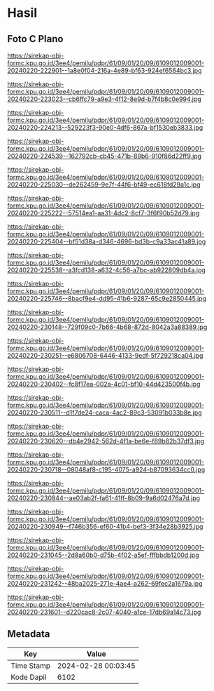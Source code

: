 # Hasil

## Foto C Plano

https://sirekap-obj-formc.kpu.go.id/3ee4/pemilu/pdpr/61/09/01/20/09/6109012009001-20240220-222901--1a8e0f04-216a-4e89-bf63-924ef6564bc3.jpg

https://sirekap-obj-formc.kpu.go.id/3ee4/pemilu/pdpr/61/09/01/20/09/6109012009001-20240220-223023--cb6ffc79-a9e3-4f12-8e9d-b7f4b8c0e994.jpg

https://sirekap-obj-formc.kpu.go.id/3ee4/pemilu/pdpr/61/09/01/20/09/6109012009001-20240220-224213--529223f3-90e0-4df6-867a-bf1530eb3833.jpg

https://sirekap-obj-formc.kpu.go.id/3ee4/pemilu/pdpr/61/09/01/20/09/6109012009001-20240220-224539--162792cb-cb45-471b-89b6-910f86d22ff9.jpg

https://sirekap-obj-formc.kpu.go.id/3ee4/pemilu/pdpr/61/09/01/20/09/6109012009001-20240220-225030--de262459-9e7f-44f6-bf49-ec618fd29a1c.jpg

https://sirekap-obj-formc.kpu.go.id/3ee4/pemilu/pdpr/61/09/01/20/09/6109012009001-20240220-225222--57514ea1-aa31-4dc2-8cf7-3f6f90b52d79.jpg

https://sirekap-obj-formc.kpu.go.id/3ee4/pemilu/pdpr/61/09/01/20/09/6109012009001-20240220-225404--bf51d38a-d346-4696-bd3b-c9a33ac41a89.jpg

https://sirekap-obj-formc.kpu.go.id/3ee4/pemilu/pdpr/61/09/01/20/09/6109012009001-20240220-225538--a3fcd138-a632-4c56-a7bc-ab922809db4a.jpg

https://sirekap-obj-formc.kpu.go.id/3ee4/pemilu/pdpr/61/09/01/20/09/6109012009001-20240220-225746--8bacf9e4-dd95-41b6-9287-65c9e2850445.jpg

https://sirekap-obj-formc.kpu.go.id/3ee4/pemilu/pdpr/61/09/01/20/09/6109012009001-20240220-230148--729f09c0-7b66-4b68-872d-8042a3a88389.jpg

https://sirekap-obj-formc.kpu.go.id/3ee4/pemilu/pdpr/61/09/01/20/09/6109012009001-20240220-230251--e6806708-6446-4133-9edf-5f729218ca04.jpg

https://sirekap-obj-formc.kpu.go.id/3ee4/pemilu/pdpr/61/09/01/20/09/6109012009001-20240220-230402--fc8f17ea-002a-4c01-bf10-44d423500f4b.jpg

https://sirekap-obj-formc.kpu.go.id/3ee4/pemilu/pdpr/61/09/01/20/09/6109012009001-20240220-230511--d1f7de24-caca-4ac2-89c3-53091b033b8e.jpg

https://sirekap-obj-formc.kpu.go.id/3ee4/pemilu/pdpr/61/09/01/20/09/6109012009001-20240220-230620--db4e2942-562d-4f1a-be6e-f89b82b37df3.jpg

https://sirekap-obj-formc.kpu.go.id/3ee4/pemilu/pdpr/61/09/01/20/09/6109012009001-20240220-230718--08048af8-c195-4075-a924-b87093634cc0.jpg

https://sirekap-obj-formc.kpu.go.id/3ee4/pemilu/pdpr/61/09/01/20/09/6109012009001-20240220-230844--ae03ab2f-fa61-41ff-8b09-9a6d02476a7d.jpg

https://sirekap-obj-formc.kpu.go.id/3ee4/pemilu/pdpr/61/09/01/20/09/6109012009001-20240220-230949--f746b356-ef60-41b4-bef3-3f34e28b3925.jpg

https://sirekap-obj-formc.kpu.go.id/3ee4/pemilu/pdpr/61/09/01/20/09/6109012009001-20240220-231045--2d8a60b0-d75b-4f02-a5ef-fffbbdb1200d.jpg

https://sirekap-obj-formc.kpu.go.id/3ee4/pemilu/pdpr/61/09/01/20/09/6109012009001-20240220-231242--48ba2025-271e-4ae4-a262-69fec2a1679a.jpg

https://sirekap-obj-formc.kpu.go.id/3ee4/pemilu/pdpr/61/09/01/20/09/6109012009001-20240220-231601--d220cac8-2c07-4040-a1ce-17db69a14c73.jpg


## Metadata

| Key        | Value               |
| ---------- | ------------------- |
| Time Stamp | 2024-02-28 00:03:45 |
| Kode Dapil | 6102                |



